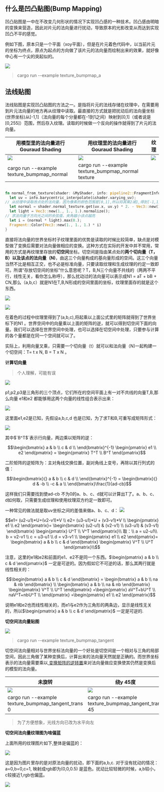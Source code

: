 ## 什么是凹凸贴图(Bump Mapping)

凹凸贴图是一中在不改变几何形状的情况下实现凹凸感的一种技术。凹凸感由明暗的变换来营造，因此对片元的法向量进行扰动，导致原本的光影改变从而达到实现凹凸不平的感觉。

例如下图，原本只是一个平面（xoy平面），但是在片元着色代码中，以当前片元的坐标为终点，原点为起点的方向做了该片元的法向量而绘制出来的效果，就好像中心有一个尖的突起似的。

![](./a.png)
>cargo run --example texture_bumpmap_a

## 法线贴图

法线贴图是实现凹凸贴图的方法之一。是指将片元的法线存储在纹理中，在需要用到片元法向量的地方再从纹理中读取。最直接的方式就是把扰动后的法向量坐标(世界坐标)从[-1,1]（法向量的每个分量都在-1到1之间）映射到[0,1]（或者说是[0,255]）范围，然后存入纹理。读取的时候做一个反向的操作就得到了片元的法向量。

|用模型里的法向量进行Gouraud Shading|用纹理里的法向量进行Gouraud Shading|纹理
|--|--|--|
![](./gouraud.png)|![](./gouraud1.png)|![](./diablo3_pose_normap.png)
|cargo run --example texture_bumpmap_normal |cargo run --example texture_bumpmap_normal texture

```rust

fn normal_from_texture(shader: &MyShader, info: pipeline2::FragmentInfo) -> Fragment {
  let uv = info.barycentric_interpolate(&shader.varying_uv);
// 从纹理中读取改点处的法向量，因为像素的颜色范围是[0,1],所以将其乘2减1,得到[-1,1]这个范围的值。
  let normal = shader.normal_texture.get(uv.x, uv.y) * 2. - Vec3::new(1., 1., 1.);
  let light = Vec3::new(1., 1., 1.).normalize();
// 求法向量于方向光之间的余弦值，夹角越小该点越亮
  let i = (normal * light).max(0.);
  Fragment::Color(Vec3::new(1., 1., 1.) * i)
}

```

直接将法向量的世界坐标村子纹理里面的优势是读取的时候比较简单，缺点是对模型做了变换后需要对法向量做相应的变换。这种方式在实际的开发中并不常用，常用的方式是再纹理里存放的**切空间**坐标。切空间是指由某点处的**两个切向量（T，B）**以及该点的**法向量（N)**，由这三个向量构成的基向量形成的空间。这三个向量当然不比是相互正交，也不必是标准向量，只要读取纹理和生成纹理的约定一致即可。所谓“存放切空间的坐标”什么意思呢？T，B,N三个向量不共线的（两两不平行，线性无关，看你怎么称呼），那么扰动过的法向量可以表示成N1 = aT + bB + CN,那么（a,b,c）就是N1在T,B,N形成的空间里面的坐标，纹理里面存的就是这个东西。
<!--
T=(T_x,T_y,T_z)，
B=(B_x,B_y,B_z)以及 
N=(N_x,N_y,N_z)
-->
![](./f1.svg)
<!-- 
N1 =a*((T_x),(T_y),(T_z)) + b*((B_x),(B_y),(B_z))+c*((N_x),(N_y),(N_z))
=[[T_x,B_x,N_x],[T_y,B_y,N_y],[T_z,B_z,N_z]]((a),(b),(c))
-->
![](./f2.svg)

在着色的过程中纹理里得到了(a,b,c),将起乘以上面公式里的矩阵就得到了世界坐标下的N1
。世界空间中的向量乘以上面的矩阵的逆，就可以得到切空间下面的向量。我们可以选择在世界空间中处理，也可以选择在切空间中处理，只要参与计算的各个量都是在同一个空间就可以了。

实际上，利用向量叉乘，只需要一个切向量（t）就可以和法向量（N)一起构建一个切空间：T= t x N, B = T x N 。

**计算切向量**

>个人理解，可能有误


![](./trangle.png)

p1,p2,p3是三角形的三个顶点，它们所在的空间平面上有一对不共线的向量T,B,那么向量
e1和e2 都能够用这两个向量的线性组合表示出来：

<!--
e1=a*T + b*B ，e2=c*T + d*B
-->
![](./f3.svg)

这里面e1,e2是已知，先假设a,b,c,d 也是已知，为了求T和B,可重写成矩阵形式：
<!--
((e1),(e2))=[[a,b],[c,d]]((T^T),(B^T))
-->
![](./f4.svg)

其中$`B^T$`表示行向量，两边乘以矩阵的逆：

```math
\begin{bmatrix}
a & b \\
c & d \\
\end{bmatrix}^{-1}
\begin{pmatrix}
e1 \\
e2
\end{pmatrix}
=
\begin{pmatrix}
T^T \\
B^T
\end{pmatrix}
```

二阶矩阵的逆矩阵为：主对角线交换位置，副对角线上变号，再除以其行列式的值：

```math
\begin{bmatrix}{}
a & b \\
c & d \\
\end{bmatrix}^{-1} = 

\begin{bmatrix}{}
d & -b \\
-c & a \\
\end{bmatrix}\frac{1}{ad-cb}
```

这样我们只需要找到使ad-cb 不为0的a、b、c、d就可以计算出T了。a、b、c、d如何取，只需要生成纹理和使用纹理双方约定一致即可。

一种常见的做法就是取uv坐标之间的差值来做a、b、c、d：
![](./uv-space.png)

```math
e1= (u2-u1)*U+(v2-v1)*V \\
e2= (u3-u1)*U + (v3-v1)*V \\

\begin{pmatrix}
e1 \\
e2
\end{pmatrix}=
\begin{bmatrix}
(u2-u1) & (v2-v1) \\
(u3-u1) & (v3-v1)
\end{bmatrix}
\begin{pmatrix}
U^T \\
V^T
\end{pmatrix}\\
取：\\
a = u2-u1\\
b = v2-v1 \\
c = u3-u1 \\
d = v3-v1 \\


\begin{pmatrix}
e1 \\
e2
\end{pmatrix}=
\begin{bmatrix}
a & b \\
c & d 
\end{bmatrix}
\begin{pmatrix}
V^T \\
U^T
\end{pmatrix}\\
```

注意，这里的e1和e2和前面的e1、e2不是同一个东西。$`\begin{pmatrix} a & b \\ c & d \end{pmatrix}`$ 一定是可逆的。因为假如它不可逆的话，那么其两行就是线性相关的：

```math
\begin{bmatrix}
a & b \\
c & d 
\end{bmatrix} = 

\begin{bmatrix}
a & b \\
na & nb 
\end{bmatrix} \\
\begin{bmatrix}
a & b \\
na & nb 
\end{bmatrix}
\begin{pmatrix}
V^T \\
U^T
\end{pmatrix}
=\begin{pmatrix}
aV^T+bU^T \\
naV^T+nbU^T \\
\end{pmatrix}
=\begin{pmatrix}
e1 \\ 
e2
\end{pmatrix}
```

说明e1和e2也而线性相关的，而e1与e2作为三角形的两条边，显示是线性无关的，所以$`\begin{pmatrix} a & b \\ c & d \end{pmatrix}`$ 一定是可逆的.


**切空间法向量贴图**

![](./tangent_out.png)
>cargo run --example texture_bumpmap_tangent


切空间法向量相对与世界坐标法向量的一个好处是切空间是一个相对与三角的局部空间，因此三角做了某种变换后，计算出来的法向量天然就是正确的。而世界坐标表示的法向量需要乘以[ 变换矩阵的逆转置](../../2.transform/4.3d-rotation/README.md#法向量变换矩阵)来对法向量做应变换使其仍然是变换后的模型的法向量。


|未旋转|绕y 45度|
|--|--|
|![](./tange_rotate.png)|![](./tange_rotate_45.png)
|cargo run --example texture_bumpmap_tangent_trans 0 |cargo run --example texture_bumpmap_tangent_trans 45 |
>为了方便想象，光线方向已改为水平向左

**切空间法向量纹理图为啥偏蓝**

上面所用的纹理图片如下,整体是偏蓝的：

![](./nm.png)

这是因为图片里存的是对原法向量的扰动，即下面的a,b,c. 对于没有扰动的情况：a=0,b=0,c=1, 映射成rgb即为(0,0,0.5) 是蓝色。扰动比较轻微的时候，a,b较小，c较接近1,rgb也偏蓝。

![](./f2.svg)
